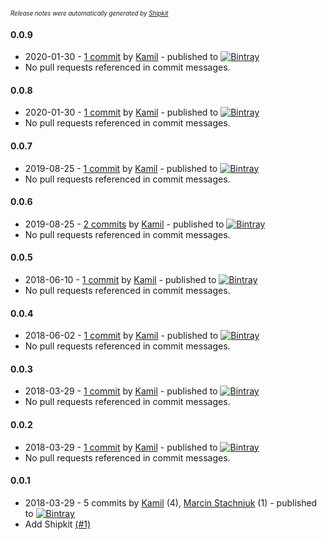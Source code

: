 <sup><sup>*Release notes were automatically generated by [Shipkit](http://shipkit.org/)*</sup></sup>

#### 0.0.9
 - 2020-01-30 - [1 commit](https://github.com/eximius313/bir1-api/compare/v0.0.8...v0.0.9) by [Kamil](https://github.com/eximius313) - published to [![Bintray](https://img.shields.io/badge/Bintray-0.0.9-green.svg)](https://bintray.com/eximius313/bir1-api/maven/0.0.9)
 - No pull requests referenced in commit messages.

#### 0.0.8
 - 2020-01-30 - [1 commit](https://github.com/eximius313/bir1-api/compare/v0.0.7...v0.0.8) by [Kamil](https://github.com/eximius313) - published to [![Bintray](https://img.shields.io/badge/Bintray-0.0.8-green.svg)](https://bintray.com/eximius313/bir1-api/maven/0.0.8)
 - No pull requests referenced in commit messages.

#### 0.0.7
 - 2019-08-25 - [1 commit](https://github.com/eximius313/bir1-api/compare/v0.0.6...v0.0.7) by [Kamil](https://github.com/eximius313) - published to [![Bintray](https://img.shields.io/badge/Bintray-0.0.7-green.svg)](https://bintray.com/eximius313/bir1-api/maven/0.0.7)
 - No pull requests referenced in commit messages.

#### 0.0.6
 - 2019-08-25 - [2 commits](https://github.com/eximius313/bir1-api/compare/v0.0.5...v0.0.6) by [Kamil](https://github.com/eximius313) - published to [![Bintray](https://img.shields.io/badge/Bintray-0.0.6-green.svg)](https://bintray.com/eximius313/bir1-api/maven/0.0.6)
 - No pull requests referenced in commit messages.

#### 0.0.5
 - 2018-06-10 - [1 commit](https://github.com/eximius313/bir1-api/compare/v0.0.4...v0.0.5) by [Kamil](https://github.com/eximius313) - published to [![Bintray](https://img.shields.io/badge/Bintray-0.0.5-green.svg)](https://bintray.com/eximius313/bir1-api/maven/0.0.5)
 - No pull requests referenced in commit messages.

#### 0.0.4
 - 2018-06-02 - [1 commit](https://github.com/eximius313/bir1-api/compare/v0.0.3...v0.0.4) by [Kamil](https://github.com/eximius313) - published to [![Bintray](https://img.shields.io/badge/Bintray-0.0.4-green.svg)](https://bintray.com/eximius313/bir1-api/maven/0.0.4)
 - No pull requests referenced in commit messages.

#### 0.0.3
 - 2018-03-29 - [1 commit](https://github.com/eximius313/bir1-api/compare/v0.0.2...v0.0.3) by [Kamil](https://github.com/eximius313) - published to [![Bintray](https://img.shields.io/badge/Bintray-0.0.3-green.svg)](https://bintray.com/eximius313/bir1-api/maven/0.0.3)
 - No pull requests referenced in commit messages.

#### 0.0.2
 - 2018-03-29 - [1 commit](https://github.com/eximius313/bir1-api/compare/v0.0.1...v0.0.2) by [Kamil](https://github.com/eximius313) - published to [![Bintray](https://img.shields.io/badge/Bintray-0.0.2-green.svg)](https://bintray.com/eximius313/bir1-api/maven/0.0.2)
 - No pull requests referenced in commit messages.

#### 0.0.1
 - 2018-03-29 - 5 commits by [Kamil](https://github.com/eximius313) (4), [Marcin Stachniuk](https://github.com/mstachniuk) (1) - published to [![Bintray](https://img.shields.io/badge/Bintray-0.0.1-green.svg)](https://bintray.com/eximius313/bir1-api/maven/0.0.1)
 - Add Shipkit [(#1)](https://github.com/eximius313/bir1-api/pull/1)

